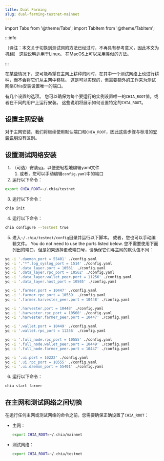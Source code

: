 ```yaml
---
title: Dual Farming
slug: dual-farming-testnet-mainnet
---
```


import Tabs from '@theme/Tabs';
import TabItem from '@theme/TabItem';

:::info

（译注：本文关于切换到测试网的方法已经过时，不再具有参考意义，因此本文为机翻） 这些说明适用于Linux。 在MacOS上可以采用类似的方法。

:::

在某些情况下，您可能希望在主网上耕种的同时，在其中一个测试网络上也进行耕种，而不会将它们从主网中移除。 这是可以实现的，但需要额外的工作来为测试网络Chia安装设置唯一的端口。

有几个设置的选项。 您可以确保为每个要运行的实例设置唯一的`CHIA_ROOT`值，或者在不同的用户上运行安装。 这些说明将展示如何设置特定的`CHIA_ROOT`。

## 设置主网安装

对于主网安装，我们将继续使用默认端口和`CHIA_ROOT`，因此这些步骤与标准的[安装说明](/installation)没有区别。

## 设置测试网络安装

1. （可选）安装[yq](https://github.com/mikefarah/yq#install)，以便更轻松地编辑yaml文件
   1. 或者，您可以手动编辑`config.yaml`中的端口
2. 运行以下命令：

```bash
export CHIA_ROOT=~/.chia/testnet
```

3. 运行以下命令：

```bash
chia init
```

4. 运行以下命令：

```bash
chia configure --testnet true
```

5. 进入`~/.chia/testnet/config`目录并运行以下脚本。 或者，您也可以手动编辑文件。 You do not need to use the ports listed below. 您不需要使用下面列出的端口，但是如果选择更改端口号，请确保它们与主网的默认值不同：

```bash
yq -i '.daemon_port = 55401' ./config.yaml
yq -i '."*".log_syslog_port = 1514' ./config.yaml
yq -i '.data_layer.port = 10561' ./config.yaml
yq -i '.data_layer.rpc_port = 10562' ./config.yaml
yq -i '.data_layer.wallet_peer.port = 11256' ./config.yaml
yq -i '.data_layer.host_port = 10565' ./config.yaml

yq -i '.farmer.port = 10447' ./config.yaml
yq -i '.farmer.rpc_port = 10559' ./config.yaml
yq -i '.farmer.harvester_peer.port = 10448' ./config.yaml

yq -i '.harvester.port = 10448' ./config.yaml
yq -i '.harvester.rpc_port = 10560' ./config.yaml
yq -i '.harvester.farmer_peer.port = 10447' ./config.yaml

yq -i '.wallet.port = 10449' ./config.yaml
yq -i '.wallet.rpc_port = 11256' ./config.yaml

yq -i '.full_node.rpc_port = 10555' ./config.yaml
yq -i '.full_node.wallet_peer.port = 10449' ./config.yaml
yq -i '.full_node.farmer_peer.port = 10447' ./config.yaml

yq -i '.ui.port = 10222' ./config.yaml
yq -i '.ui.rpc_port = 10555' ./config.yaml
yq -i '.ui.daemon_port = 55401' ./config.yaml
```

6. 运行以下命令：

```bash
chia start farmer
```

## 在主网和测试网络之间切换

在运行任何主网或测试网络的命令之前，您需要确保正确设置了`CHIA_ROOT`：

- 主网：

  ```bash
  export CHIA_ROOT=~/.chia/mainnet
  ```

- 测试网络：
  ```bash
  export CHIA_ROOT=~/.chia/testnet
  ```
